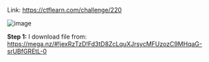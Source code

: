 Link: https://ctflearn.com/challenge/220


![image](https://user-images.githubusercontent.com/94149390/174475412-33f2c08e-60a2-411d-b828-a1741199f5f7.png)

**Step 1:** 
I download file from: https://mega.nz/#!jexRzTzD!Fd3tD8ZcLquXJrsycMFUzozC9MHqaG-srUBfGREtL-0
